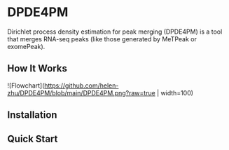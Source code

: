 # DPDE4PM
Dirichlet process density estimation for peak merging (DPDE4PM) is a tool that merges RNA-seq peaks (like those generated by MeTPeak or exomePeak).


## How It Works
![Flowchart](https://github.com/helen-zhu/DPDE4PM/blob/main/DPDE4PM.png?raw=true | width=100)

## Installation

## Quick Start
